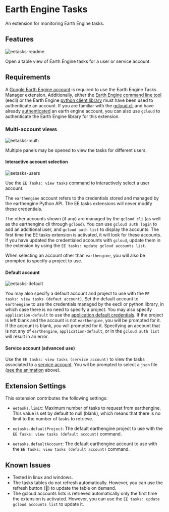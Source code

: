 # Earth Engine Tasks

An extension for monitoring Earth Engine tasks. 

## Features

![eetasks-readme](https://raw.githubusercontent.com/lopezvoliver/eetasks/main/eetasks-readme.gif)

Open a table view of Earth Engine tasks for a user or service account. 

## Requirements

A [Google Earth Engine account](https://code.earthengine.google.com/register) is required to use the Earth Engine Tasks Manager extension. Additionally, either the [Earth Engine command line tool](https://developers.google.com/earth-engine/guides/command_line) (eecli) or the Earth Engine [python client library](https://developers.google.com/earth-engine/guides/python_install) must have been used to authenticate an account. If you are familiar with the [gcloud cli](https://cloud.google.com/sdk/docs/install) and have already [authenticated](https://cloud.google.com/sdk/gcloud/reference/auth/login) an earth engine account, you can also use `gcloud` to authenticate the Earth Engine library for this extension. 

### Multi-account views

![eetasks-multi](https://raw.githubusercontent.com/lopezvoliver/eetasks/main/eetasks-multi.png)

Multiple panels may be opened to view the tasks for different users.


#### Interactive account selection

![eetasks-users](https://raw.githubusercontent.com/lopezvoliver/eetasks/main/eetasks-users.png)

Use the `EE Tasks: view tasks` command to interactively select a user account. 

The `earthengine` account refers to the credentials stored and managed by the earthengine Python API. The EE tasks extensions will never modify these credentials. 

The other accounts shown (if any) are managed by the `gcloud cli` (as well as the earthengine cli through `gcloud`). You can use `gcloud auth login` to add an additional user, and `gcloud auth list` to display the accounts. The first time the EE tasks extension is activated, it will look for these accounts. If you have updated the credentialed accounts with `gcloud`, update them in the extension by using the `EE tasks: update gcloud accounts list`.

When selecting an account other than `earthengine`, you will also be prompted to specify a project to use. 

#### Default account

![eetasks-default](https://raw.githubusercontent.com/lopezvoliver/eetasks/main/eetasks-default.png)

You may also specify a default account and project to use with the `EE tasks: view tasks (defaut account)`. Set the default account to `earthengine` to use the credentials managed by the eecli or python library, in which case there is no need to specify a project. You may also specify `application-default` to use the [application default credentials](https://cloud.google.com/sdk/gcloud/reference/auth/application-default). If the project is left blank and the account is not `earthengine`, you will be prompted for it. If the account is blank, you will prompted for it. Specifying an account that is not any of `earthengine`, `application-default`, or in the `gcloud auth list` will result in an error. 

#### Service account (advanced use)

Use the `EE tasks: view tasks (service account)` to view the tasks associated to a [service account](https://developers.google.com/earth-engine/guides/service_account). You wil be prompted to select a `json` file ([see the animation](#features) above).


## Extension Settings

This extension contributes the following settings:

* `eetasks.limit`: Maximum number of tasks to request from earthengine. This value is set by default to null (blank), which means that there is no limit to the number of tasks to retrieve. 

* `eetasks.defaultProject`: The default earthengine project to use with the `EE Tasks: view tasks (default account)` command.

* `eetasks.defaultAccount`: The default earthengine account to use with the `EE Tasks: view tasks (default account)` command.


## Known Issues

- Tested in linux and windows.  
- The tasks tables do not refresh automatically. However, you can use the refresh button (🔄) to update the table on demand. 
- The gcloud accounts lists is retrieved automatically only the first time the extension is activated. However, you can use the `EE tasks: update gcloud accounts list` to update it. 
